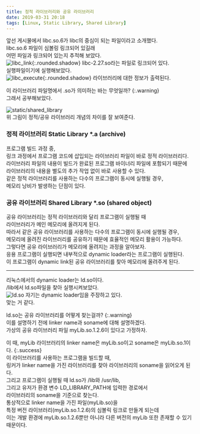 ```yaml
---
title: 정적 라이브러리와 공유 라이브러리
date: 2019-03-31 20:18
tags: [Linux, Static Library, Shared Library]
---
```

앞선 게시물에서 libc.so.6가 libc의 중심이 되는 파일이라고 소개했다.  
libc.so.6 파일이 심볼링 링크되어 있길래  
어떤 파일과 링크되어 있는지 추적해 보았다.  
![libc_link](https://user-images.githubusercontent.com/17706039/55288473-36058300-53f3-11e9-927e-2ad0a4caa11a.png){:.rounded.shadow}
libc-2.27.so라는 파일로 링크되어 있다.  
실행파일이기에 실행해보았다.  
![libc_execute](https://user-images.githubusercontent.com/17706039/55288512-b5935200-53f3-11e9-8d4c-ce4fb50e08fa.png){:.rounded.shadow}
라이브러리에 대한 정보가 출력된다.  

이 라이브러리 파일명에서 .so가 의미하는 바는 무엇일까?
{:.warning}  
그래서 공부해보았다.  
<!--more-->
![static/shared_library](https://user-images.githubusercontent.com/17706039/55288547-0c009080-53f4-11e9-8748-47858820604f.gif)  
위 그림이 정적/공유 라이브러리 개념의 차이를 잘 보여준다.  
  
### 정적 라이브러리 Static Library *.a (archive)  
프로그램 빌드 과정 중,  
링크 과정에서 프로그램 코드에 삽입되는 라이브러리 파일이 바로 정적 라이브러리다.  
라이브러리 파일의 내용이 빌드가 완료된 프로그램 바이너리 파일에 포함되기 때문에  
라이브러리의 내용을 별도의 추가 작업 없이 바로 사용할 수 있다.  
같은 정적 라이브러리를 사용하는 다수의 프로그램이 동시에 실행될 경우,  
메모리 낭비가 발생하는 단점이 있다.  
  
### 공유 라이브러리 Shared Library *.so (shared object)  
공유 라이브러리는 정적 라이브러리와 달리 프로그램이 실행될 때  
라이브러리가 메인 메모리에 올려지게 된다.  
따라서 같은 공유 라이브러리를 사용하는 다수의 프로그램이 동시에 실행될 경우,  
메모리에 올려진 라이브러리를 공유하기 때문에 효율적인 메모리 활용이 가능하다.  
그렇다면 공유 라이브러리가 메모리에 올려지는 과정을 알아보자.  
응용 프로그램이 실행되면 내부적으로 dynamic loader라는 프로그램이 실행된다.  
이 프로그램이 dynamic link된 공유 라이브러리를 찾아 메모리에 올려주게 된다.  
  
---
  
리눅스에서의 dynamic loader는 ld.so이다.  
/lib에서 ld.so파일을 찾아 실행시켜보았다.  
![ld.so](https://user-images.githubusercontent.com/17706039/55288657-a2818180-53f5-11e9-8ab9-5ea1597f24f0.png)
자기는 dynamic loader임을 주장하고 있다.  
맞는 거 같다.  

ld.so는 공유 라이브러리를 어떻게 찾는걸까?
{:.warning}  
이를 설명하기 전에 linker name과 soname에 대해 설명하겠다.  
가상의 공유 라이브러리 파일 myLib.so.1.2.6이 있다고 가정하자.  
  
이 때, myLib 라이브러리의 linker name은 myLib.so이고 soname은 myLib.so.1이다.
{:.success}  
이 라이브러리를 사용하는 프로그램을 빌드할 때,  
링커가 linker name을 가진 라이브러리를 찾아 라이브러리의 soname을 읽어오게 된다.  
그리고 프로그램이 실행될 때 ld.so가 /lib와 /usr/lib,  
그리고 유저가 환경 변수 LD_LIBRARY_PATH에 입력한 경로에서  
라이브러리의 soname을 기준으로 찾는다.  
통상적으로 linker name을 가진 파일(myLib.so)을  
특정 버전 라이브러리(myLib.so.1.2.6)의 심볼릭 링크로 만들게 되는데  
이는 개발 환경에 myLib.so.1.2.6뿐만 아니라 다른 버전의 myLib 또한 존재할 수 있기 때문이다.